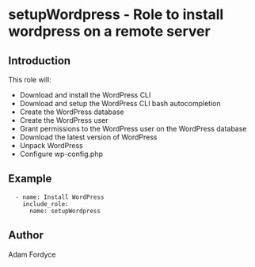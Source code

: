 # setupWordpress - Role to install wordpress on a remote server

## Introduction

This role will:
 - Download and install the WordPress CLI
 - Download and setup the WordPress CLI bash autocompletion
 - Create the WordPress database
 - Create the WordPress user
 - Grant permissions to the WordPress user on the WordPress database
 - Download the latest version of WordPress
 - Unpack WordPress
 - Configure wp-config.php

## Example

```
  - name: Install WordPress
    include_role:
      name: setupWordpress
```

## Author

Adam Fordyce